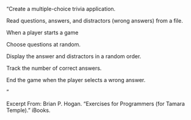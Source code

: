 “Create a multiple-choice trivia application.

Read questions, answers, and distractors (wrong answers) from a file.

When a player starts a game

Choose questions at random.

Display the answer and distractors in a random order.

Track the number of correct answers.

End the game when the player selects a wrong answer.

”

Excerpt From: Brian P. Hogan. “Exercises for Programmers (for Tamara Temple).” iBooks.

